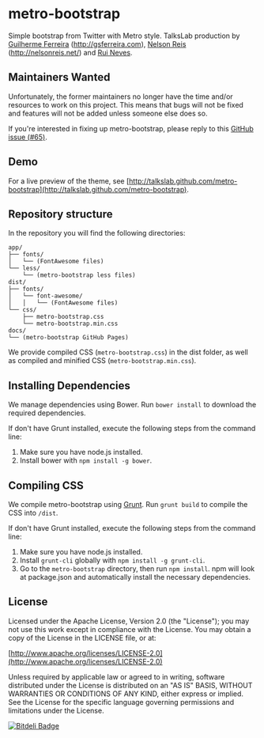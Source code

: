 ﻿metro-bootstrap
===============

Simple bootstrap from Twitter with Metro style.
TalksLab production by [Guilherme Ferreira](http://twitter.com/gsferreira) (http://gsferreira.com), [Nelson Reis](http://twitter.com/nelsonreis) (http://nelsonreis.net/) and [Rui Neves](http://twitter.com/ruimlneves).

Maintainers Wanted
----

Unfortunately, the former maintainers no longer have the time and/or resources to work on this project. This means that bugs will not be fixed and features will not be added unless someone else does so. 

If you're interested in fixing up metro-bootstrap, please reply to this [GitHub issue (#65)](https://github.com/TalksLab/metro-bootstrap/issues/65).



Demo
----

For a live preview of the theme, see [http://talkslab.github.com/metro-bootstrap](http://talkslab.github.com/metro-bootstrap).




Repository structure
----

In the repository you will find the following directories:


	app/
	├── fonts/
	│   └── (FontAwesome files)
	└── less/
	    └── (metro-bootstrap less files)
	dist/
	├── fonts/
	│   └── font-awesome/
	│   │   └── (FontAwesome files)
	└── css/
	    ├── metro-bootstrap.css
	    └── metro-bootstrap.min.css
	docs/
	└── (metro-bootstrap GitHub Pages)


We provide compiled CSS (`metro-bootstrap.css`) in the dist folder, as well as compiled and minified CSS (`metro-bootstrap.min.css`). 

Installing Dependencies
----

We manage dependencies using Bower.
Run `bower install` to download the required dependencies.

If don't have Grunt installed, execute the following steps from the command line:

1. Make sure you have node.js installed.
2. Install bower with `npm install -g bower`.

Compiling CSS
----

We compile metro-bootstrap using [Grunt](http://gruntjs.com/). 
Run `grunt build` to compile the CSS into `/dist`. 

If don't have Grunt installed, execute the following steps from the command line:

1. Make sure you have node.js installed.
2. Install `grunt-cli` globally with `npm install -g grunt-cli`.
3. Go to the `metro-bootstrap` directory, then run `npm install`. npm will look at package.json and automatically install the necessary dependencies.



License
----

Licensed under the Apache License, Version 2.0 (the "License"); you may not use this work except in compliance with the License. You may obtain a copy of the License in the LICENSE file, or at:

[http://www.apache.org/licenses/LICENSE-2.0](http://www.apache.org/licenses/LICENSE-2.0)

Unless required by applicable law or agreed to in writing, software distributed under the License is distributed on an "AS IS" BASIS, WITHOUT WARRANTIES OR CONDITIONS OF ANY KIND, either express or implied. See the License for the specific language governing permissions and limitations under the License.


[![Bitdeli Badge](https://d2weczhvl823v0.cloudfront.net/TalksLab/metro-bootstrap/trend.png)](https://bitdeli.com/free "Bitdeli Badge")

